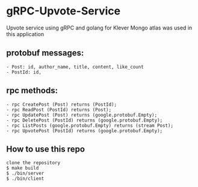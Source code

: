 # gRPC-Upvote-Service
Upvote service using gRPC and golang for Klever
Mongo atlas was used in this application 

## protobuf messages:
```
- Post: id, author_name, title, content, like_count
- PostId: id,
```

## rpc methods:
```
- rpc CreatePost (Post) returns (PostId);
- rpc ReadPost (PostId) returns (Post);
- rpc UpdatePost (Post) returns (google.protobuf.Empty);
- rpc DeletePost (PostId) returns (google.protobuf.Empty);
- rpc ListPosts (google.protobuf.Empty) returns (stream Post);
- rpc UpvotePost (PostId) returns (google.protobuf.Empty); 
```

## How to use this repo
```
clone the repository
$ make build
$ ./bin/server
$ ./bin/client
```
